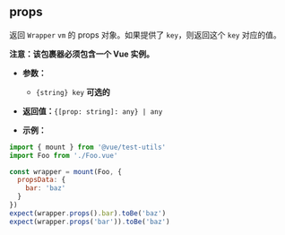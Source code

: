 ## props

返回 `Wrapper` `vm` 的 props 对象。如果提供了 `key`，则返回这个 `key` 对应的值。

**注意：该包裹器必须包含一个 Vue 实例。**

- **参数：**

  - `{string} key` **可选的**

- **返回值：**`{[prop: string]: any} | any`

- **示例：**

```js
import { mount } from '@vue/test-utils'
import Foo from './Foo.vue'

const wrapper = mount(Foo, {
  propsData: {
    bar: 'baz'
  }
})
expect(wrapper.props().bar).toBe('baz')
expect(wrapper.props('bar')).toBe('baz')
```
